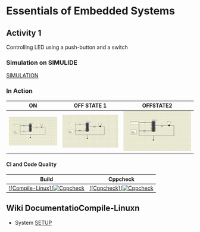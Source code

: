 # Essentials of Embedded Systems

## Activity 1 

Controlling LED using a push-button and a switch

### Simulation on SIMULIDE

[SIMULATION](simulation/ON.png)

### In Action

|ON|OFF STATE 1|OFFSTATE2|
|:--:|:--:|:--:|
|![ON](simulation/ONN%20STATE.png)|![OFF STATE 1](simulation/OFF%20STATE%201.png)|![OFF STATE 2](simulation/OFF%20STATE%202.png)|

#### CI and Code Quality

|Build|Cppcheck|
|:--:|:--:|
|[![Compile-Linux](![Cppcheck](https://github.com/Santos280/Step-in_Embedded/actions/workflows/CodeQulaity.yml/badge.svg)](https://github.com/Santos280/Step-in_Embedded/actions/workflows/CodeQulaity.yml)|[![Cppcheck](![Cppcheck](https://github.com/VivekAshar/256188_EmbeddedSystems/actions/workflows/CodeQuality.yml/badge.svg)](https://github.com/VivekAshar/256188_EmbeddedSystems/actions/workflows/CodeQuality.yml)|

## Wiki DocumentatioCompile-Linuxn
* System [SETUP](https://github.com/VivekAshar/256188_EmbeddedSystems/wiki)
